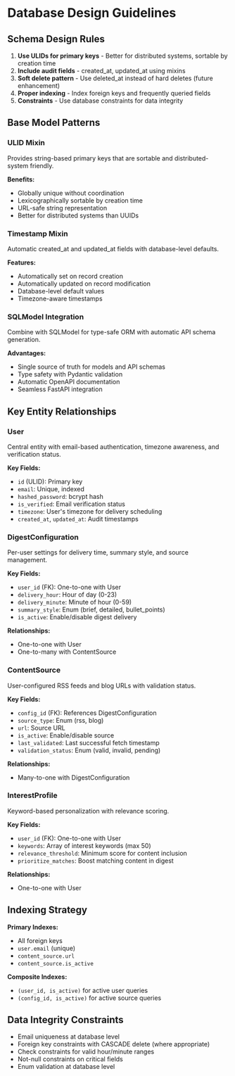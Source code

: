 # Database Design Guidelines

## Schema Design Rules

1. **Use ULIDs for primary keys** - Better for distributed systems, sortable by creation time
2. **Include audit fields** - created_at, updated_at using mixins
3. **Soft delete pattern** - Use deleted_at instead of hard deletes (future enhancement)
4. **Proper indexing** - Index foreign keys and frequently queried fields
5. **Constraints** - Use database constraints for data integrity

## Base Model Patterns

### ULID Mixin
Provides string-based primary keys that are sortable and distributed-system friendly.

**Benefits:**
- Globally unique without coordination
- Lexicographically sortable by creation time
- URL-safe string representation
- Better for distributed systems than UUIDs

### Timestamp Mixin
Automatic created_at and updated_at fields with database-level defaults.

**Features:**
- Automatically set on record creation
- Automatically updated on record modification
- Database-level default values
- Timezone-aware timestamps

### SQLModel Integration
Combine with SQLModel for type-safe ORM with automatic API schema generation.

**Advantages:**
- Single source of truth for models and API schemas
- Type safety with Pydantic validation
- Automatic OpenAPI documentation
- Seamless FastAPI integration

## Key Entity Relationships

### User
Central entity with email-based authentication, timezone awareness, and verification status.

**Key Fields:**
- `id` (ULID): Primary key
- `email`: Unique, indexed
- `hashed_password`: bcrypt hash
- `is_verified`: Email verification status
- `timezone`: User's timezone for delivery scheduling
- `created_at`, `updated_at`: Audit timestamps

### DigestConfiguration
Per-user settings for delivery time, summary style, and source management.

**Key Fields:**
- `user_id` (FK): One-to-one with User
- `delivery_hour`: Hour of day (0-23)
- `delivery_minute`: Minute of hour (0-59)
- `summary_style`: Enum (brief, detailed, bullet_points)
- `is_active`: Enable/disable digest delivery

**Relationships:**
- One-to-one with User
- One-to-many with ContentSource

### ContentSource
User-configured RSS feeds and blog URLs with validation status.

**Key Fields:**
- `config_id` (FK): References DigestConfiguration
- `source_type`: Enum (rss, blog)
- `url`: Source URL
- `is_active`: Enable/disable source
- `last_validated`: Last successful fetch timestamp
- `validation_status`: Enum (valid, invalid, pending)

**Relationships:**
- Many-to-one with DigestConfiguration

### InterestProfile
Keyword-based personalization with relevance scoring.

**Key Fields:**
- `user_id` (FK): One-to-one with User
- `keywords`: Array of interest keywords (max 50)
- `relevance_threshold`: Minimum score for content inclusion
- `prioritize_matches`: Boost matching content in digest

**Relationships:**
- One-to-one with User

## Indexing Strategy

**Primary Indexes:**
- All foreign keys
- `user.email` (unique)
- `content_source.url`
- `content_source.is_active`

**Composite Indexes:**
- `(user_id, is_active)` for active user queries
- `(config_id, is_active)` for active source queries

## Data Integrity Constraints

- Email uniqueness at database level
- Foreign key constraints with CASCADE delete (where appropriate)
- Check constraints for valid hour/minute ranges
- Not-null constraints on critical fields
- Enum validation at database level
